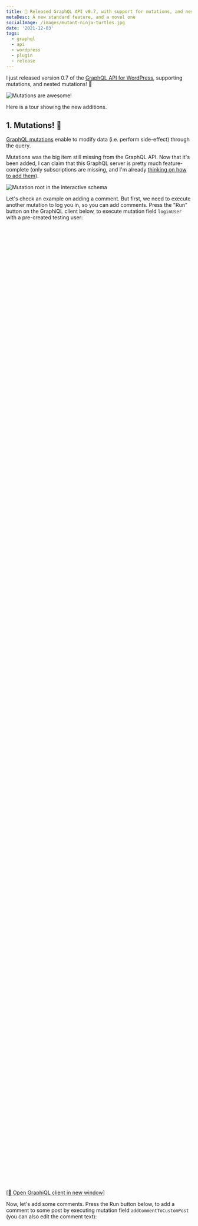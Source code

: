 ```yaml
---
title: 🎉 Released GraphQL API v0.7, with support for mutations, and nested mutations!
metaDesc: A new standard feature, and a novel one
socialImage: /images/mutant-ninja-turtles.jpg
date: '2021-12-03'
tags:
  - graphql
  - api
  - wordpress
  - plugin
  - release
---
```


I just released version 0.7 of the [GraphQL API for WordPress](https://github.com/GraphQLAPI/graphql-api-for-wp), supporting mutations, and nested mutations! 🎉

![Mutations are awesome!](/images/finally-got-mutations.jpg)

Here is a tour showing the new additions.

## 1. Mutations! 🚀

[GraphQL mutations](https://graphql.org/learn/queries/#mutations) enable to modify data (i.e. perform side-effect) through the query.

Mutations was the big item still missing from the GraphQL API. Now that it's been added, I can claim that this GraphQL server is pretty much feature-complete (only subscriptions are missing, and I'm already [thinking on how to add them](https://github.com/GraphQLAPI/graphql-api-for-wp/issues/61)).

![Mutation root in the interactive schema](/images/graphql-schema-mutation-root.jpg "Mutation root in the interactive schema")

Let's check an example on adding a comment. But first, we need to execute another mutation to log you in, so you can add comments. Press the "Run" button on the GraphiQL client below, to execute mutation field `loginUser` with a pre-created testing user:  

<link href="https://unpkg.com/graphiql/graphiql.min.css" rel="stylesheet" />

<div id="graphiql-1st" style="height: 65vh; padding-top: 0; margin-top: 1rem;" class="video-player"></div>

[<a href="https://newapi.getpop.org/graphiql/?query=mutation%20LogUserIn%20%7B%0A%20%20loginUser(%0A%20%20%20%20usernameOrEmail%3A%22test%22%2C%0A%20%20%20%20password%3A%22pass%22%0A%20%20)%20%7B%0A%20%20%20%20id%0A%20%20%20%20name%0A%20%20%7D%0A%7D&operationName=LogUserIn" target="_blank">🔗 Open GraphiQL client in new window</a>]

Now, let's add some comments. Press the Run button below, to add a comment to some post by executing mutation field `addCommentToCustomPost` (you can also edit the comment text):

<div id="graphiql-2nd" style="height: 65vh; padding-top: 0; margin-top: 1rem;" class="video-player"></div>

[<a href="https://newapi.getpop.org/graphiql/?query=mutation%20AddCommentToPost%20%7B%0A%20%20addCommentToCustomPost(%0A%20%20%20%20customPostID%3A%201459%2C%0A%20%20%20%20comment%3A%20%22Adding%20a%20comment:%20bla%20bla%20bla%22%0A%20%20)%20%7B%0A%20%20%20%20id%0A%20%20%20%20content%0A%20%20%20%20date%0A%20%20%7D%0A%7D&operationName=AddCommentToPost" target="_blank">🔗 Open GraphiQL client in new window</a>]

---

In this first release, the plugin ships with the following mutations:

✅ `createPost`<br/>
✅ `updatePost`<br/>
✅ `setFeaturedImageforCustomPost`<br/>
✅ `removeFeaturedImageforCustomPost`<br/>
✅ `addCommentToCustomPost`<br/>
✅ `replyComment`<br/>
✅ `loginUser`<br/>
✅ `logoutUser`

## 2. Nested Mutations! 🚀🚀

Nested mutations is the ability to perform mutations on a type other than the root type in GraphQL.

They have been [requested for the GraphQL spec](https://github.com/graphql/graphql-spec/issues/252) but not yet approved (and may never will), hence GraphQL API adds support for them as an opt-in feature, via the [Nested Mutations](https://github.com/GraphQLAPI/graphql-api-for-wp/blob/master/docs/en/modules/nested-mutations.md) module.

Then, the plugin supports the 2 behaviors:

1. The standard GraphQL behavior (i.e. adding mutation fields to the root type), by default
2. Nested mutations, as an opt-in

For instance, the query from above can also be executed with the following query, in which we first retrieve the post via `Root.post`, and only then add a comment to it via `Post.addComment`:

<div id="graphiql-3rd" style="height: 65vh; padding-top: 0; margin-top: 1rem;" class="video-player"></div>

[<a href="https://newapi.getpop.org/graphiql/?mutation_scheme=nested&query=mutation%20AddComment%20%7B%0A%20%20post(id%3A%201459)%20%7B%0A%20%20addComment(%0A%20%20%20%20comment%3A%20%22Notice%20how%20field%20%60addCommentToCustomPost%60%20under%20the%20%60Root%60%20type%20is%20renamed%20as%20%60addComment%60%20under%20the%20%60Post%60%20type%3F%20The%20schema%20got%20neater!%22%0A%20%20)%20%7B%0A%20%20%20%20%20%20id%0A%20%20%20%20%20%20content%0A%20%20%20%20%20%20date%0A%20%20%20%20%7D%0A%20%20%7D%0A%7D&operationName=AddComment" target="_blank">🔗 Open GraphiQL client in new window</a>]

Mutations can also modify data on the result from another mutation. In the query below, we first obtain the post through `Root.post`, then execute mutation `Post.addComment` on it and obtain the created comment object, and finally execute mutation `Comment.reply` on it:

<div id="graphiql-4th" style="height: 65vh; padding-top: 0; margin-top: 1rem;" class="video-player"></div>

[<a href="https://newapi.getpop.org/graphiql/?mutation_scheme=nested&query=mutation%20AddCommentAndResponse%20%7B%0A%20%20post(id%3A1459)%20%7B%0A%20%20%20%20id%0A%20%20%20%20title%0A%20%20%20%20addComment(comment%3A%22Isn%27t%20this%20awesome%3F%22)%20%7B%0A%20%20%20%20%20%20id%0A%20%20%20%20%20%20date%0A%20%20%20%20%20%20content%0A%20%20%20%20%20%20reply(comment%3A%22I%20think%20so!%22)%20%7B%0A%20%20%20%20%20%20%20%20id%0A%20%20%20%20%20%20%20%20date%0A%20%20%20%20%20%20%20%20content%0A%20%20%20%20%20%20%7D%0A%20%20%20%20%7D%0A%20%20%7D%0A%7D&operationName=AddCommentAndResponse" target="_blank">🔗 Open GraphiQL client in new window</a>]

This is certainly useful! 😍 (The alternative method to produce this same behavior, in a single query, is via the `@export` directive... I'll compare both of them in an upcoming blog post).

---

In this first release, the plugin ships with the following mutations:

✅ `CustomPost.update`<br/>
✅ `CustomPost.setFeaturedImage`<br/>
✅ `CustomPost.removeFeaturedImage`<br/>
✅ `CustomPost.addComment`<br/>
✅ `Comment.reply`

### Standard or nested? Or both?

You may have a GraphQL API that is used by your own application, and is also publicly available for your clients. You may want to enable nested mutations but only for your own application, not for your clients because this is a non-standard feature.

Good news: you can.

I've added a "Mutation Scheme" section in the Schema Configuration, which is used to customize the schema for [Custom Endpoints](https://github.com/GraphQLAPI/graphql-api-for-wp/blob/master/docs/en/modules/custom-endpoints.md) and [Persisted Queries](https://github.com/GraphQLAPI/graphql-api-for-wp/blob/master/docs/en/modules/persisted-queries.md):

![Mutation scheme in the Schema configuration](/images/schema-configuration-mutation-scheme.jpg)

Hence, you can disable the nested mutations everywhere, but enable them just for a specific custom endpoint that only your application will use. 💪

### Removing redundant fields from the root type

With nested mutations, mutation fields may be added two times to the schema:

- once under the root type
- once under the specific type

For instance, these fields can be considered a "duplicate" of each other:

- `Root.updatePost`
- `Post.update`

The GraphQL API enables to keep both of them, or remove the ones from the root type, which are redundant.

Check-out the following 3 schemas:

1. [Standard behavior](https://newapi.getpop.org/graphql-interactive/):<br/>it uses types `QueryRoot` to handle queries and `MutationRoot` to handle queries
2. [Nested mutations keeping mutation fields duplicate](https://newapi.getpop.org/graphql-interactive/?mutation_scheme=nested):<br/>a single `Root` type handles queries and mutations, and redundant mutation fields in this type are kept
3. [Nested mutations removing redundant mutation fields from the root type](https://newapi.getpop.org/graphql-interactive/?mutation_scheme=lean_nested):<br/>same as above, but removing all redundant mutation fields from the `Root` type

✱ Btw1, these 3 schemas all use the same endpoint, but changing a URL param `?mutation_scheme` to values `standard`, `nested` and `lean_nested`. That's possible because the GraphQL server follows the [code-first approach](https://graphql-by-pop.com/docs/architecture/code-first.html). 🤟

✱ Btw2, these options can be selected on the "Mutation Scheme" section in the Schema configuration (shown above), hence you can also decide what behavior to apply for individual custom endpoints and persisted queries. 👏

---

Check out the [GraphQL API for WordPress](https://github.com/GraphQLAPI/graphql-api-for-wp), and download it from [here](https://github.com/GraphQLAPI/graphql-api-for-wp/releases/latest/download/graphql-api.zip).

Now it's time to start preparing for v0.8! 

<p><span style="font-size: 150px;">🙏</span></p>

<script
  crossorigin
  src="https://unpkg.com/react/umd/react.production.min.js"
></script>
<script
  crossorigin
  src="https://unpkg.com/react-dom/umd/react-dom.production.min.js"
></script>
<script
  crossorigin
  src="https://unpkg.com/graphiql/graphiql.min.js"
></script>

<script>
  const apiURL = 'https://newapi.getpop.org/api/graphql/';
  const responseText = "Click the \"Execute Query\" button";
  const graphQLFetcher = graphQLParams =>
    fetch(apiURL, {
      method: 'post',
      headers: { 'Content-Type': 'application/json' },
      body: JSON.stringify(graphQLParams),
      credentials: 'include',
    })
      .then(response => response.json())
      .catch(() => response.text());

  ReactDOM.render(
    React.createElement(
      GraphiQL,
      {
        fetcher: graphQLFetcher,
        docExplorerOpen: false,
        response: responseText,
        query: 'mutation LogUserIn {\n  loginUser(\n    usernameOrEmail:"test",\n    password:"pass"\n  ) {\n    id\n    name\n  }\n}',
        variables: null,
        defaultVariableEditorOpen: false
      }
    ),
    document.getElementById('graphiql-1st'),
  );

  ReactDOM.render(
    React.createElement(
      GraphiQL,
      {
        fetcher: graphQLFetcher,
        docExplorerOpen: false,
        response: responseText,
        query: 'mutation AddComment {\n  addCommentToCustomPost(\n    customPostID: 1459,\n    comment: "Adding a comment: bla bla bla"\n  ) {\n    id\n    content\n    date\n  }\n}',
        variables: null,
        defaultVariableEditorOpen: false
      }
    ),
    document.getElementById('graphiql-2nd'),
  );

  const graphQLFetcher2 = graphQLParams =>
    fetch(apiURL+'?mutation_scheme=nested', {
      method: 'post',
      headers: { 'Content-Type': 'application/json' },
      body: JSON.stringify(graphQLParams),
      credentials: 'include',
    })
      .then(response => response.json())
      .catch(() => response.text());

  ReactDOM.render(
    React.createElement(
      GraphiQL,
      {
        fetcher: graphQLFetcher2,
        docExplorerOpen: true,
        response: responseText,
        query: 'mutation AddComment {\n  post(id: 1459) {\n  addComment(\n    comment: "Notice how field `addCommentToCustomPost` under the `Root` type is renamed as `addComment` under the `Post` type? The schema got neater!"\n  ) {\n      id\n      content\n      date\n    }\n  }\n}',
        variables: null,
        defaultVariableEditorOpen: false
      }
    ),
    document.getElementById('graphiql-3rd'),
  );

  ReactDOM.render(
    React.createElement(
      GraphiQL,
      {
        fetcher: graphQLFetcher2,
        docExplorerOpen: true,
        response: responseText,
        query: 'mutation AddCommentAndResponse {\n  post(id:1459) {\n    id\n    title\n    addComment(comment:"Isn\'t this awesome?") {\n      id\n      date\n      content\n      reply(comment:"I think so!") {\n        id\n        date\n        content\n      }\n    }\n  }\n}',
        variables: null,
        defaultVariableEditorOpen: false
      }
    ),
    document.getElementById('graphiql-4th'),
  );
</script>
